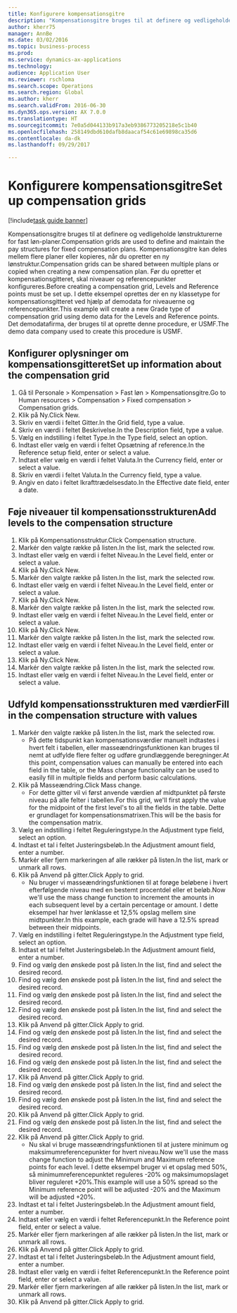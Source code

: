 ```yaml
--- 
title: Konfigurere kompensationsgitre
description: "Kompensationsgitre bruges til at definere og vedligeholde lønstrukturerne for fast løn-planer."
author: kherr75
manager: AnnBe
ms.date: 03/02/2016
ms.topic: business-process
ms.prod: 
ms.service: dynamics-ax-applications
ms.technology: 
audience: Application User
ms.reviewer: rschloma
ms.search.scope: Operations
ms.search.region: Global
ms.author: kherr
ms.search.validFrom: 2016-06-30
ms.dyn365.ops.version: AX 7.0.0
ms.translationtype: HT
ms.sourcegitcommit: 7e0a5d044133b917a3eb9386773205218e5c1b40
ms.openlocfilehash: 258149dbd610dafb8daacaf54c61e69898ca35d6
ms.contentlocale: da-dk
ms.lasthandoff: 09/29/2017

---
```

# <a name="set-up-compensation-grids"></a><span data-ttu-id="ce902-103">Konfigurere kompensationsgitre</span><span class="sxs-lookup"><span data-stu-id="ce902-103">Set up compensation grids</span></span>

[!include[task guide banner](../../includes/task-guide-banner.md)]

<span data-ttu-id="ce902-104">Kompensationsgitre bruges til at definere og vedligeholde lønstrukturerne for fast løn-planer.</span><span class="sxs-lookup"><span data-stu-id="ce902-104">Compensation grids are used to define and maintain the pay structures for fixed compensation plans.</span></span> <span data-ttu-id="ce902-105">Kompensationsgitre kan deles mellem flere planer eller kopieres, når du opretter en ny lønstruktur.</span><span class="sxs-lookup"><span data-stu-id="ce902-105">Compensation grids can be shared between multiple plans or copied when creating a new compensation plan.</span></span>  <span data-ttu-id="ce902-106">Før du opretter et kompensationsgitteret, skal niveauer og referencepunkter konfigureres.</span><span class="sxs-lookup"><span data-stu-id="ce902-106">Before creating a compensation grid, Levels and Reference points must be set up.</span></span> <span data-ttu-id="ce902-107">I dette eksempel oprettes der en ny klassetype for kompensationsgitteret ved hjælp af demodata for niveauerne og referencepunkter.</span><span class="sxs-lookup"><span data-stu-id="ce902-107">This example will create a new Grade type of compensation grid using demo data for the Levels and Reference points.</span></span> <span data-ttu-id="ce902-108">Det demodatafirma, der bruges til at oprette denne procedure, er USMF.</span><span class="sxs-lookup"><span data-stu-id="ce902-108">The demo data company used to create this procedure is USMF.</span></span>


## <a name="set-up-information-about-the-compensation-grid"></a><span data-ttu-id="ce902-109">Konfigurer oplysninger om kompensationsgitteret</span><span class="sxs-lookup"><span data-stu-id="ce902-109">Set up information about the compensation grid</span></span>
1. <span data-ttu-id="ce902-110">Gå til Personale > Kompensation > Fast løn > Kompensationsgitre.</span><span class="sxs-lookup"><span data-stu-id="ce902-110">Go to Human resources > Compensation > Fixed compensation > Compensation grids.</span></span>
2. <span data-ttu-id="ce902-111">Klik på Ny.</span><span class="sxs-lookup"><span data-stu-id="ce902-111">Click New.</span></span>
3. <span data-ttu-id="ce902-112">Skriv en værdi i feltet Gitter.</span><span class="sxs-lookup"><span data-stu-id="ce902-112">In the Grid field, type a value.</span></span>
4. <span data-ttu-id="ce902-113">Skriv en værdi i feltet Beskrivelse.</span><span class="sxs-lookup"><span data-stu-id="ce902-113">In the Description field, type a value.</span></span>
5. <span data-ttu-id="ce902-114">Vælg en indstilling i feltet Type.</span><span class="sxs-lookup"><span data-stu-id="ce902-114">In the Type field, select an option.</span></span>
6. <span data-ttu-id="ce902-115">Indtast eller vælg en værdi i feltet Opsætning af reference.</span><span class="sxs-lookup"><span data-stu-id="ce902-115">In the Reference setup field, enter or select a value.</span></span>
7. <span data-ttu-id="ce902-116">Indtast eller vælg en værdi i feltet Valuta.</span><span class="sxs-lookup"><span data-stu-id="ce902-116">In the Currency field, enter or select a value.</span></span>
8. <span data-ttu-id="ce902-117">Skriv en værdi i feltet Valuta.</span><span class="sxs-lookup"><span data-stu-id="ce902-117">In the Currency field, type a value.</span></span>
9. <span data-ttu-id="ce902-118">Angiv en dato i feltet Ikrafttrædelsesdato.</span><span class="sxs-lookup"><span data-stu-id="ce902-118">In the Effective date field, enter a date.</span></span>

## <a name="add-levels-to-the-compensation-structure"></a><span data-ttu-id="ce902-119">Føje niveauer til kompensationsstrukturen</span><span class="sxs-lookup"><span data-stu-id="ce902-119">Add levels to the compensation structure</span></span>
1. <span data-ttu-id="ce902-120">Klik på Kompensationsstruktur.</span><span class="sxs-lookup"><span data-stu-id="ce902-120">Click Compensation structure.</span></span>
2. <span data-ttu-id="ce902-121">Markér den valgte række på listen.</span><span class="sxs-lookup"><span data-stu-id="ce902-121">In the list, mark the selected row.</span></span>
3. <span data-ttu-id="ce902-122">Indtast eller vælg en værdi i feltet Niveau.</span><span class="sxs-lookup"><span data-stu-id="ce902-122">In the Level field, enter or select a value.</span></span>
4. <span data-ttu-id="ce902-123">Klik på Ny.</span><span class="sxs-lookup"><span data-stu-id="ce902-123">Click New.</span></span>
5. <span data-ttu-id="ce902-124">Markér den valgte række på listen.</span><span class="sxs-lookup"><span data-stu-id="ce902-124">In the list, mark the selected row.</span></span>
6. <span data-ttu-id="ce902-125">Indtast eller vælg en værdi i feltet Niveau.</span><span class="sxs-lookup"><span data-stu-id="ce902-125">In the Level field, enter or select a value.</span></span>
7. <span data-ttu-id="ce902-126">Klik på Ny.</span><span class="sxs-lookup"><span data-stu-id="ce902-126">Click New.</span></span>
8. <span data-ttu-id="ce902-127">Markér den valgte række på listen.</span><span class="sxs-lookup"><span data-stu-id="ce902-127">In the list, mark the selected row.</span></span>
9. <span data-ttu-id="ce902-128">Indtast eller vælg en værdi i feltet Niveau.</span><span class="sxs-lookup"><span data-stu-id="ce902-128">In the Level field, enter or select a value.</span></span>
10. <span data-ttu-id="ce902-129">Klik på Ny.</span><span class="sxs-lookup"><span data-stu-id="ce902-129">Click New.</span></span>
11. <span data-ttu-id="ce902-130">Markér den valgte række på listen.</span><span class="sxs-lookup"><span data-stu-id="ce902-130">In the list, mark the selected row.</span></span>
12. <span data-ttu-id="ce902-131">Indtast eller vælg en værdi i feltet Niveau.</span><span class="sxs-lookup"><span data-stu-id="ce902-131">In the Level field, enter or select a value.</span></span>
13. <span data-ttu-id="ce902-132">Klik på Ny.</span><span class="sxs-lookup"><span data-stu-id="ce902-132">Click New.</span></span>
14. <span data-ttu-id="ce902-133">Markér den valgte række på listen.</span><span class="sxs-lookup"><span data-stu-id="ce902-133">In the list, mark the selected row.</span></span>
15. <span data-ttu-id="ce902-134">Indtast eller vælg en værdi i feltet Niveau.</span><span class="sxs-lookup"><span data-stu-id="ce902-134">In the Level field, enter or select a value.</span></span>

## <a name="fill-in-the-compensation-structure-with-values"></a><span data-ttu-id="ce902-135">Udfyld kompensationsstrukturen med værdier</span><span class="sxs-lookup"><span data-stu-id="ce902-135">Fill in the compensation structure with values</span></span>
1. <span data-ttu-id="ce902-136">Markér den valgte række på listen.</span><span class="sxs-lookup"><span data-stu-id="ce902-136">In the list, mark the selected row.</span></span>
    * <span data-ttu-id="ce902-137">På dette tidspunkt kan kompensationsværdier manuelt indtastes i hvert felt i tabellen, eller masseændringsfunktionen kan bruges til nemt at udfylde flere felter og udføre grundlæggende beregninger.</span><span class="sxs-lookup"><span data-stu-id="ce902-137">At this point, compensation values can manually be entered into each field in the table, or the Mass change functionality can be used to easily fill in multiple fields and perform basic calculations.</span></span>  
2. <span data-ttu-id="ce902-138">Klik på Masseændring.</span><span class="sxs-lookup"><span data-stu-id="ce902-138">Click Mass change.</span></span>
    * <span data-ttu-id="ce902-139">For dette gitter vil vi først anvende værdien af midtpunktet på første niveau på alle felter i tabellen.</span><span class="sxs-lookup"><span data-stu-id="ce902-139">For this grid, we'll first apply the value for the midpoint of the first level's to all the fields in the table.</span></span> <span data-ttu-id="ce902-140">Dette er grundlaget for kompensationsmatrixen.</span><span class="sxs-lookup"><span data-stu-id="ce902-140">This will be the basis for the compensation matrix.</span></span>  
3. <span data-ttu-id="ce902-141">Vælg en indstilling i feltet Reguleringstype.</span><span class="sxs-lookup"><span data-stu-id="ce902-141">In the Adjustment type field, select an option.</span></span>
4. <span data-ttu-id="ce902-142">Indtast et tal i feltet Justeringsbeløb.</span><span class="sxs-lookup"><span data-stu-id="ce902-142">In the Adjustment amount field, enter a number.</span></span>
5. <span data-ttu-id="ce902-143">Markér eller fjern markeringen af alle rækker på listen.</span><span class="sxs-lookup"><span data-stu-id="ce902-143">In the list, mark or unmark all rows.</span></span>
6. <span data-ttu-id="ce902-144">Klik på Anvend på gitter.</span><span class="sxs-lookup"><span data-stu-id="ce902-144">Click Apply to grid.</span></span>
    * <span data-ttu-id="ce902-145">Nu bruger vi masseændringsfunktionen til at forøge beløbene i hvert efterfølgende niveau med en bestemt procentdel eller et beløb.</span><span class="sxs-lookup"><span data-stu-id="ce902-145">Now we'll use the mass change function to increment the amounts in each subsequent level by a certain percentage or amount.</span></span> <span data-ttu-id="ce902-146">I dette eksempel har hver lønklasse et 12,5% opslag mellem sine midtpunkter.</span><span class="sxs-lookup"><span data-stu-id="ce902-146">In this example, each grade will have a 12.5% spread between their midpoints.</span></span>  
7. <span data-ttu-id="ce902-147">Vælg en indstilling i feltet Reguleringstype.</span><span class="sxs-lookup"><span data-stu-id="ce902-147">In the Adjustment type field, select an option.</span></span>
8. <span data-ttu-id="ce902-148">Indtast et tal i feltet Justeringsbeløb.</span><span class="sxs-lookup"><span data-stu-id="ce902-148">In the Adjustment amount field, enter a number.</span></span>
9. <span data-ttu-id="ce902-149">Find og vælg den ønskede post på listen.</span><span class="sxs-lookup"><span data-stu-id="ce902-149">In the list, find and select the desired record.</span></span>
10. <span data-ttu-id="ce902-150">Find og vælg den ønskede post på listen.</span><span class="sxs-lookup"><span data-stu-id="ce902-150">In the list, find and select the desired record.</span></span>
11. <span data-ttu-id="ce902-151">Find og vælg den ønskede post på listen.</span><span class="sxs-lookup"><span data-stu-id="ce902-151">In the list, find and select the desired record.</span></span>
12. <span data-ttu-id="ce902-152">Find og vælg den ønskede post på listen.</span><span class="sxs-lookup"><span data-stu-id="ce902-152">In the list, find and select the desired record.</span></span>
13. <span data-ttu-id="ce902-153">Klik på Anvend på gitter.</span><span class="sxs-lookup"><span data-stu-id="ce902-153">Click Apply to grid.</span></span>
14. <span data-ttu-id="ce902-154">Find og vælg den ønskede post på listen.</span><span class="sxs-lookup"><span data-stu-id="ce902-154">In the list, find and select the desired record.</span></span>
15. <span data-ttu-id="ce902-155">Find og vælg den ønskede post på listen.</span><span class="sxs-lookup"><span data-stu-id="ce902-155">In the list, find and select the desired record.</span></span>
16. <span data-ttu-id="ce902-156">Find og vælg den ønskede post på listen.</span><span class="sxs-lookup"><span data-stu-id="ce902-156">In the list, find and select the desired record.</span></span>
17. <span data-ttu-id="ce902-157">Klik på Anvend på gitter.</span><span class="sxs-lookup"><span data-stu-id="ce902-157">Click Apply to grid.</span></span>
18. <span data-ttu-id="ce902-158">Find og vælg den ønskede post på listen.</span><span class="sxs-lookup"><span data-stu-id="ce902-158">In the list, find and select the desired record.</span></span>
19. <span data-ttu-id="ce902-159">Find og vælg den ønskede post på listen.</span><span class="sxs-lookup"><span data-stu-id="ce902-159">In the list, find and select the desired record.</span></span>
20. <span data-ttu-id="ce902-160">Klik på Anvend på gitter.</span><span class="sxs-lookup"><span data-stu-id="ce902-160">Click Apply to grid.</span></span>
21. <span data-ttu-id="ce902-161">Find og vælg den ønskede post på listen.</span><span class="sxs-lookup"><span data-stu-id="ce902-161">In the list, find and select the desired record.</span></span>
22. <span data-ttu-id="ce902-162">Klik på Anvend på gitter.</span><span class="sxs-lookup"><span data-stu-id="ce902-162">Click Apply to grid.</span></span>
    * <span data-ttu-id="ce902-163">Nu skal vi bruge masseændringsfunktionen til at justere minimum og maksimumreferencepunkter for hvert niveau.</span><span class="sxs-lookup"><span data-stu-id="ce902-163">Now we'll use the mass change function to adjust the Minimum and Maximum reference points for each level.</span></span> <span data-ttu-id="ce902-164">I dette eksempel bruger vi et opslag med 50%, så minimumreferencepunktet reguleres -20% og maksimumopslaget bliver reguleret +20%.</span><span class="sxs-lookup"><span data-stu-id="ce902-164">This example will use a 50% spread so the Minimum reference point will be adjusted -20% and the Maximum will be adjusted +20%.</span></span>  
23. <span data-ttu-id="ce902-165">Indtast et tal i feltet Justeringsbeløb.</span><span class="sxs-lookup"><span data-stu-id="ce902-165">In the Adjustment amount field, enter a number.</span></span>
24. <span data-ttu-id="ce902-166">Indtast eller vælg en værdi i feltet Referencepunkt.</span><span class="sxs-lookup"><span data-stu-id="ce902-166">In the Reference point field, enter or select a value.</span></span>
25. <span data-ttu-id="ce902-167">Markér eller fjern markeringen af alle rækker på listen.</span><span class="sxs-lookup"><span data-stu-id="ce902-167">In the list, mark or unmark all rows.</span></span>
26. <span data-ttu-id="ce902-168">Klik på Anvend på gitter.</span><span class="sxs-lookup"><span data-stu-id="ce902-168">Click Apply to grid.</span></span>
27. <span data-ttu-id="ce902-169">Indtast et tal i feltet Justeringsbeløb.</span><span class="sxs-lookup"><span data-stu-id="ce902-169">In the Adjustment amount field, enter a number.</span></span>
28. <span data-ttu-id="ce902-170">Indtast eller vælg en værdi i feltet Referencepunkt.</span><span class="sxs-lookup"><span data-stu-id="ce902-170">In the Reference point field, enter or select a value.</span></span>
29. <span data-ttu-id="ce902-171">Markér eller fjern markeringen af alle rækker på listen.</span><span class="sxs-lookup"><span data-stu-id="ce902-171">In the list, mark or unmark all rows.</span></span>
30. <span data-ttu-id="ce902-172">Klik på Anvend på gitter.</span><span class="sxs-lookup"><span data-stu-id="ce902-172">Click Apply to grid.</span></span>


